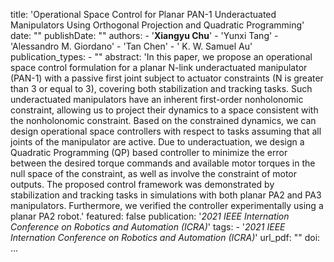 title: 'Operational Space Control for Planar PAN-1 Underactuated Manipulators Using Orthogonal Projection and Quadratic Programming'
date: ""
publishDate: ""
authors:
    - '**Xiangyu Chu**'
    - 'Yunxi Tang'
    - 'Alessandro M. Giordano'
    - 'Tan Chen'
    - ' K. W. Samuel Au'
publication_types:
    - ""
abstract: 'In this paper, we propose an operational space control formulation for a planar N-link underactuated manipulator (PAN-1) with a passive first joint subject to actuator constraints (N is greater than 3 or equal to 3), covering both stabilization and tracking tasks. Such underactuated manipulators have an inherent first-order nonholonomic constraint, allowing us to project their dynamics to a space consistent with the nonholonomic constraint. Based on the constrained dynamics, we can design operational space controllers with respect to tasks assuming that all joints of the manipulator are active. Due to underactuation, we design a Quadratic Programming (QP) based controller to minimize the error between the desired torque commands and available motor torques in the null space of the constraint, as well as involve the constraint of motor outputs. The proposed control framework was demonstrated by stabilization and tracking tasks in simulations with both planar PA2 and PA3 manipulators. Furthermore, we verified the controller experimentally using a planar PA2 robot.'
featured: false
publication: '*2021 IEEE Internation Conference on Robotics and Automation (ICRA)*'
tags:
    - '*2021 IEEE Internation Conference on Robotics and Automation (ICRA)*'
url_pdf: ""
doi: ...

